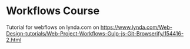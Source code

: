 # Workflows Course

Tutorial for webflows on lynda.com on https://www.lynda.com/Web-Design-tutorials/Web-Project-Workflows-Gulp-js-Git-Browserify/154416-2.html